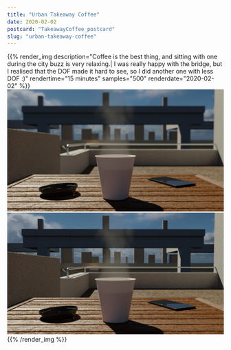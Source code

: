 ```yaml
---
title: "Urban Takeaway Coffee"
date: 2020-02-02
postcard: "TakeawayCoffee_postcard"
slug: "urban-takeaway-coffee"
---
```


{{% render_img 
  description="Coffee is the best thing, and sitting with one during the city buzz is very relaxing.| I was really happy with the bridge, but I realised that the DOF made it hard to see, so I did another one with less DOF :)"
  rendertime="15 minutes" 
  samples="500"
  renderdate="2020-02-02" %}}
![Takeaway coffee up on a wooden table, so relaxing](img/TakeawayCoffee.png)
![Less DOF, since I'm pleased with the bridge :)" width="500px](img/TakeawayCoffee_Less_DOF.png)
{{% /render_img %}}  


